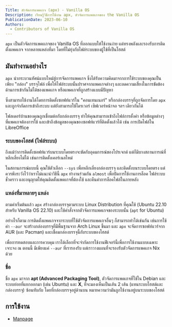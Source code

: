```yaml
---
Title: ตัวจัดการแพคเกจ (apx) - Vanilla OS
Description: เรียนรู้วิธีการใช้งาน apx, ตัวจัดการแพตเกจของ the Vanilla OS
PublicationDate: 2023-06-10
Authors: 
  - Contributors of Vanilla OS
---
```


`apx` เป็นตัวจัดการแพคเเกจของ Vanilla OS ที่ออกแบบให้ใช้งานง่าย แต่ทรงพลังและรองรับการติดตั้งแพคเกจ
จากหลายแหล่งที่มา โดยที่ไม่ยุ่งกับไฟล์ระบบของผู้ใช้ที่เป็นโฮสต์

## มันทำงานอย่างไร

`apx` นำกระบวนทัศน์แบบใหม่่สู่การจัดการแพคเกจ ซึ่งได้รับความคิดมาจากการใช้ระบบของคุณเป็นเพียง
"กล่อง" บรรจุไฟล์ เพื่อให้ไฟล์ระบบนั้นปราศจากแพคเกจต่างๆ และลดความเสี่ยงในการขัดข้องด้านการเข้ากันไม่ได้ของแพคเกจ หรือแพคเกจที่ถูกสร้างแบบมีปัญหา

ซึ่งสามารถใช้งานได้โดยการติดตั้งซอฟท์แวร์ใน "คอนเทนเนอร์" หรือกล่องบรรจุที่ถูกจัดการโดย
`apx` และถูกจำกัดการเข้าถึงระบบ แต่ยังสามารถใช้ไดรเวอร์ เซิฟเวอร์หน้าจอ ฯลฯ เดียวกันได้

โฟลเดอร์บ้านของคุณถูกเชื่อมต่อกับกล่องบรรจุ ทำให้คุณสามารถเข้าถึงไฟล์การตั้งค่า หรือข้อมูลต่างๆ
ที่แพคเกจต้องการใช้ และเข้าถึงข้อมูลของคุณของซอฟท์แวร์ที่ติดตั้งแล้วได้ เช่น การเปิดไฟล์ใน LibreOffice

### ระบบของโฮสต์ (ไฟล์ระบบ)

ถึงแม้ว่าการติดตั้งซอฟท์แวร์บนระบบโดยตรงจะขัดกับอุดมการณ์ของโปรเจกต์ แต่ก็มีบางสถานการณ์ที่หลีกเลี่ยงไม่ได้ เช่นการติดตั้งเคอร์เนลใหม่

ในสถานการณ์แบบนี้ คุณใช้ตัวเลือก `--sys` เพื่อหลีกเลี่ยงกล่องบรรจุ และติดตั้งบนระบบโดยตรง
แต่ควรพึงระวังไว้ว่าเราไม่แนะนำวิธีนี้ `apx` ทำงานร่วมกัน `almost` เพื่อปิดการใช้งานการล็อค
ไฟล์ระบบชั่วคราว และอนุญาตให้คุณติดตั้งแพคเกจที่ต้องใช้ และคืนค่าการล็อคไฟล์ในภายหลัง

### แหล่งที่มาหลายๆ แหล่ง

ตามค่าเริ่มต้นแล้ว `apx` สร้างกล่องบรรจุตามระบบ Linux Distribution ที่คุณใช้ (Ubuntu
22.10 สำหรับ Vanilla OS 22.10) และใช้คำสั่งจากตัวจัดการแพคเกจของระบบนั้น (`apt` for Ubuntu)

อย่างไรก็ตาม การติดตั้งแพคเกจจากระบบที่ใช้ตัวจัดการแพคเกจอื่นๆ ก็สามารถทำได้เช่นกัน
เช่นการใช้ค่า `--aur` จะสร้างกล่องบรรจุที่มีพื้นฐานจาก Arch Linux ขึ้นมา และ `apx`
จะจัดการซอฟท์แวร์จาก AUR (และ Pacman) และเชื่อมกล่องบรรจุนี้กับระบบของโฮสต์

เพื่อการทดสอบและการควบคุม เราได้เลือกที่จะจำกัดการใช้งานฟีเจอร์นี้เพื่อการใช้งานแบบเฉพาะเจาะจง
ณ ตอนนี้ มีเพียงแค่ `--aur` ที่เรารองรับ แต่เราวางแผนที่จะรองรับตัวจัดการแพคเกจ Nix ด้วย

### ชื่อ

ชื่อ `apx` มาจาก **apt (Advanced Packaging Tool)**, ตัวจัดการแพคเกจที่ใช้ใน Debian
และระบบย่อยที่แยกออกมา (เช่น Ubuntu) และ **X**, ที่จะมองเห็นเป็นเส้น 2 เส้น
(แทนระบบโฮสต์และกล่องบรรจุ) ซ้อนทับกับ โดยที่กล่องบรรจุอยู่ด้านบน
หมายความว่ามันถูกใช้งานอยู่บนระบบของโฮสต์

## การใช้งาน

- [Manpage](apx-manpage)
